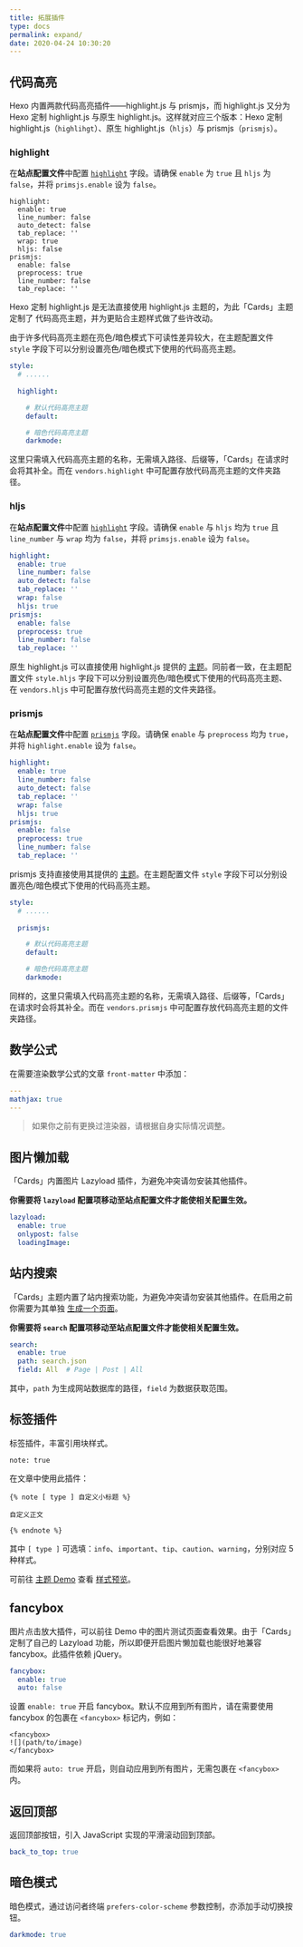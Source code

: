```yaml
---
title: 拓展插件
type: docs
permalink: expand/
date: 2020-04-24 10:30:20
---
```




## 代码高亮

Hexo 内置两款代码高亮插件——highlight.js 与 prismjs，而 highlight.js 又分为 Hexo 定制 highlight.js 与原生 highlight.js。这样就对应三个版本：Hexo 定制 highlight.js（`highlihgt`）、原生 highlight.js（`hljs`）与 prismjs（`prismjs`）。

### highlight

在**站点配置文件**中配置 [`highlight`](https://hexo.io/zh-cn/docs/syntax-highlight#config-yml) 字段。请确保 `enable` 为 `true` 且 `hljs` 为 `false`，并将 `primsjs.enable` 设为 `false`。

```
highlight:
  enable: true
  line_number: false
  auto_detect: false
  tab_replace: ''
  wrap: true
  hljs: false
prismjs:
  enable: false
  preprocess: true
  line_number: false
  tab_replace: ''
```

Hexo 定制 highlight.js 是无法直接使用 highlight.js 主题的，为此「Cards」主题定制了 代码高亮主题，并为更贴合主题样式做了些许改动。

由于许多代码高亮主题在亮色/暗色模式下可读性差异较大，在主题配置文件 `style` 字段下可以分别设置亮色/暗色模式下使用的代码高亮主题。

```yaml
style: 
  # ......
  
  highlight: 

    # 默认代码高亮主题
    default: 

    # 暗色代码高亮主题
    darkmode: 
```

这里只需填入代码高亮主题的名称，无需填入路径、后缀等，「Cards」在请求时会将其补全。而在 `vendors.highlight` 中可配置存放代码高亮主题的文件夹路径。

### hljs

在**站点配置文件**中配置 [`highlight`](https://hexo.io/zh-cn/docs/syntax-highlight#config-yml) 字段。请确保 `enable` 与 `hljs` 均为 `true` 且 `line_number` 与 `wrap` 均为 `false`，并将 `primsjs.enable` 设为 `false`。

```yaml
highlight:
  enable: true
  line_number: false
  auto_detect: false
  tab_replace: ''
  wrap: false
  hljs: true
prismjs:
  enable: false
  preprocess: true
  line_number: false
  tab_replace: ''
```

原生 highlight.js 可以直接使用 highlight.js 提供的 [主题](https://github.com/highlightjs/highlight.js/tree/master/src/styles)。同前者一致，在主题配置文件 `style.hljs` 字段下可以分别设置亮色/暗色模式下使用的代码高亮主题、在 `vendors.hljs` 中可配置存放代码高亮主题的文件夹路径。

### prismjs

在**站点配置文件**中配置 [`prismjs`](https://hexo.io/zh-cn/docs/syntax-highlight#PrismJS) 字段。请确保 `enable` 与 `preprocess` 均为 `true`，并将 `highlight.enable` 设为 `false`。

```yaml
highlight:
  enable: true
  line_number: false
  auto_detect: false
  tab_replace: ''
  wrap: false
  hljs: true
prismjs:
  enable: false
  preprocess: true
  line_number: false
  tab_replace: ''
```

prismjs 支持直接使用其提供的 [主题](https://github.com/PrismJS/prism/tree/master/themes)。在主题配置文件 `style` 字段下可以分别设置亮色/暗色模式下使用的代码高亮主题。

```yaml
style: 
  # ......
  
  prismjs: 

    # 默认代码高亮主题
    default: 

    # 暗色代码高亮主题
    darkmode: 
```

同样的，这里只需填入代码高亮主题的名称，无需填入路径、后缀等，「Cards」在请求时会将其补全。而在 `vendors.prismjs` 中可配置存放代码高亮主题的文件夹路径。

## 数学公式

在需要渲染数学公式的文章 `front-matter` 中添加：

```yaml
---
mathjax: true
---
```

>   如果你之前有更换过渲染器，请根据自身实际情况调整。

## 图片懒加载

「Cards」内置图片 Lazyload 插件，为避免冲突请勿安装其他插件。

**你需要将 `lazyload` 配置项移动至站点配置文件才能使相关配置生效。**

```yaml
lazyload:
  enable: true
  onlypost: false
  loadingImage: 
```

## 站内搜索

「Cards」主题内置了站内搜索功能，为避免冲突请勿安装其他插件。在启用之前你需要为其单独 [生成一个页面](/pages/#搜索页面)。

**你需要将 `search` 配置项移动至站点配置文件才能使相关配置生效。**

```yaml
search:
  enable: true
  path: search.json
  field: All  # Page | Post | All
```

其中，`path` 为生成网站数据库的路径，`field` 为数据获取范围。

## 标签插件

标签插件，丰富引用块样式。

```
note: true
```

在文章中使用此插件：

```
{% note [ type ] 自定义小标题 %}

自定义正文

{% endnote %}
```

其中 `[ type ]` 可选填：`info`、`important`、`tip`、`caution`、`warning`，分别对应 5 种样式。

可前往 [主题 Demo](https://theme-cards.ichr.me/demo/) 查看 [样式预览](https://theme-cards.ichr.me/demo/2020/06/tag-plugin-note/)。

## fancybox

图片点击放大插件，可以前往 Demo 中的图片测试页面查看效果。由于「Cards」定制了自己的 Lazyload 功能，所以即便开启图片懒加载也能很好地兼容 fancybox。此插件依赖 jQuery。

```yaml
fancybox: 
  enable: true
  auto: false
```

设置 `enable: true` 开启 fancybox。默认不应用到所有图片，请在需要使用 fancybox 的包裹在 `<fancybox>` 标记内，例如：

```
<fancybox>
![](path/to/image)
</fancybox>
```

 而如果将 `auto: true` 开启，则自动应用到所有图片，无需包裹在 `<fancybox>` 内。

## 返回顶部

返回顶部按钮，引入 JavaScript 实现的平滑滚动回到顶部。

```yaml
back_to_top: true
```

## 暗色模式

暗色模式，通过访问者终端 `prefers-color-scheme` 参数控制，亦添加手动切换按钮。

```yaml
darkmode: true
```
